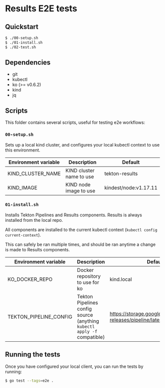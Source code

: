 # Results E2E tests

## Quickstart

```sh
$ ./00-setup.sh
$ ./01-install.sh
$ ./02-test.sh
```

## Dependencies

- git
- kubectl
- ko (>= v0.6.2)
- kind
- jq

## Scripts

This folder contains several scripts, useful for testing e2e workflows:

### `00-setup.sh`

Sets up a local kind cluster, and configures your local kubectl context to use
this environment.

| Environment variable | Description              | Default               |
| -------------------- | ------------------------ | --------------------- |
| KIND_CLUSTER_NAME    | KIND cluster name to use | tekton-results        |
| KIND_IMAGE           | KIND node image to use   | kindest/node:v1.17.11 |

### `01-install.sh`

Installs Tekton Pipelines and Results components. Results is always installed
from the local repo.

All components are installed to the current kubectl context
(`kubectl config current-context`).

This can safely be ran multiple times, and should be ran anytime a change is
made to Results components.

| Environment variable   | Description                                                             | Default                                                                     |
| ---------------------- | ----------------------------------------------------------------------- | --------------------------------------------------------------------------- |
| KO_DOCKER_REPO         | Docker repository to use for ko                                         | kind.local                                                                  |
| TEKTON_PIPELINE_CONFIG | Tekton Pipelines config source (anything `kubectl apply -f` compatible) | https://storage.googleapis.com/tekton-releases/pipeline/latest/release.yaml |

## Running the tests

Once you have configured your local client, you can run the tests by running:

```sh
$ go test --tags=e2e .
```